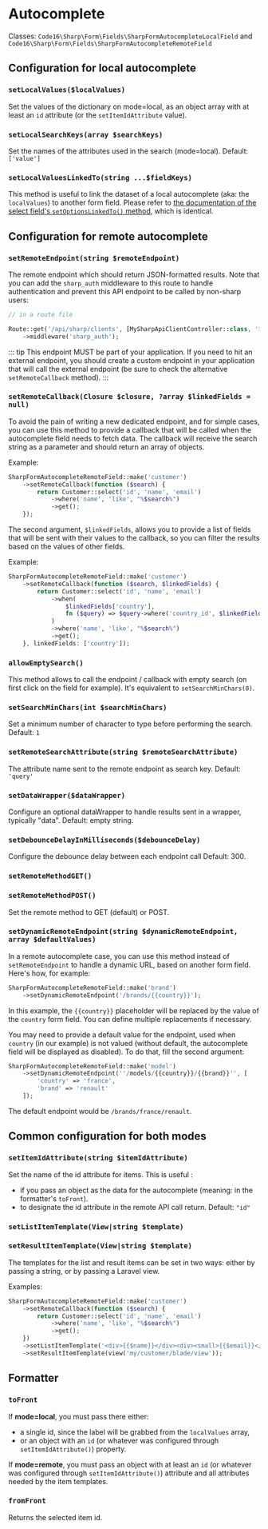# Autocomplete

Classes: `Code16\Sharp\Form\Fields\SharpFormAutocompleteLocalField` and `Code16\Sharp\Form\Fields\SharpFormAutocompleteRemoteField` 

## Configuration for local autocomplete

### `setLocalValues($localValues)`

Set the values of the dictionary on mode=local, as an object array with at least an `id` attribute (or the `setItemIdAttribute` value).

### `setLocalSearchKeys(array $searchKeys)`

Set the names of the attributes used in the search (mode=local).
Default: `['value']`

### `setLocalValuesLinkedTo(string ...$fieldKeys)`

This method is useful to link the dataset of a local autocomplete (aka: the `localValues`) to another form field. Please refer to [the documentation of the select field's `setOptionsLinkedTo()` method](select.md), which is identical.

## Configuration for remote autocomplete

### `setRemoteEndpoint(string $remoteEndpoint)`

The remote endpoint which should return JSON-formatted results. Note that you can add the `sharp_auth` middleware to this route to handle authentication and prevent this API endpoint to be called by non-sharp users:

```php
// in a route file

Route::get('/api/sharp/clients', [MySharpApiClientController::class, 'index'])
    ->middleware('sharp_auth');
```

::: tip
This endpoint MUST be part of your application. If you need to hit an external endpoint, you should create a custom endpoint in your application that will call the external endpoint (be sure to check the alternative `setRemoteCallback` method).
:::

### `setRemoteCallback(Closure $closure, ?array $linkedFields = null)`

To avoid the pain of writing a new dedicated endpoint, and for simple cases, you can use this method to provide a callback that will be called when the autocomplete field needs to fetch data. The callback will receive the search string as a parameter and should return an array of objects.

Example:

```php
SharpFormAutocompleteRemoteField::make('customer')
    ->setRemoteCallback(function ($search) {
        return Customer::select('id', 'name', 'email')
            ->where('name', 'like', "%$search%")
            ->get();
    });
```

The second argument, `$linkedFields`, allows you to provide a list of fields that will be sent with their values to the callback, so you can filter the results based on the values of other fields.

Example:

```php
SharpFormAutocompleteRemoteField::make('customer')
    ->setRemoteCallback(function ($search, $linkedFields) {
        return Customer::select('id', 'name', 'email')
            ->when(
                $linkedFields['country'], 
                fn ($query) => $query->where('country_id', $linkedFields['country'])
            )
            ->where('name', 'like', "%$search%")
            ->get();
    }, linkedFields: ['country']);
```

### `allowEmptySearch()`

This method allows to call the endpoint / callback with empty search (on first click on the field for example). It's equivalent to `setSearchMinChars(0)`.

### `setSearchMinChars(int $searchMinChars)`

Set a minimum number of character to type before performing the search.
Default: `1`

### `setRemoteSearchAttribute(string $remoteSearchAttribute)`

The attribute name sent to the remote endpoint as search key.
Default: `'query'`

### `setDataWrapper($dataWrapper)`

Configure an optional dataWrapper to handle results sent in a wrapper, typically "data". 
Default: empty string.

### `setDebounceDelayInMilliseconds($debounceDelay)`

Configure the debounce delay between each endpoint call
Default: 300.

### `setRemoteMethodGET()`
### `setRemoteMethodPOST()`

Set the remote method to GET (default) or POST.

### `setDynamicRemoteEndpoint(string $dynamicRemoteEndpoint, array $defaultValues)`

In a remote autocomplete case, you can use this method instead of `setRemoteEndpoint` to handle a dynamic URL, based on another form field. Here's how, for example:

```php
SharpFormAutocompleteRemoteField::make('brand')
    ->setDynamicRemoteEndpoint('/brands/{{country}}');
```

In this example, the `{{country}}` placeholder will be replaced by the value of the `country` form field. You can define multiple replacements if necessary.

You may need to provide a default value for the endpoint, used when `country` (in our example) is not valued (without default, the autocomplete field will be displayed as disabled). To do that,
fill the second argument:

```php
SharpFormAutocompleteRemoteField::make('model')
    ->setDynamicRemoteEndpoint(''/models/{{country}}/{{brand}}'', [
        'country' => 'france',
        'brand' => 'renault'
    ]);
```

The default endpoint would be `/brands/france/renault`.


## Common configuration for both modes

### `setItemIdAttribute(string $itemIdAttribute)`

Set the name of the id attribute for items. This is useful :
- if you pass an object as the data for the autocomplete (meaning: in the formatter's `toFront`).
- to designate the id attribute in the remote API call return.
Default: `"id"`

### `setListItemTemplate(View|string $template)`
### `setResultItemTemplate(View|string $template)`

The templates for the list and result items can be set in two ways: either by passing a string, or by passing a Laravel view.

Examples:

```php
SharpFormAutocompleteRemoteField::make('customer')
    ->setRemoteCallback(function ($search) {
        return Customer::select('id', 'name', 'email')
            ->where('name', 'like', "%$search%")
            ->get();
    })
    ->setListItemTemplate('<div>{{$name}}</div><div><small>{{$email}}</small></div>')
    ->setResultItemTemplate(view('my/customer/blade/view'));
```

## Formatter

### `toFront`

If **mode=local**, you must pass there either:
- a single id, since the label will be grabbed from the `localValues` array,
- or an object with an `id` (or whatever was configured through `setItemIdAttribute()`) property.

If **mode=remote**, you must pass an object with at least an `id` (or whatever was configured through `setItemIdAttribute()`) attribute and all attributes needed by the item templates.

### `fromFront`

Returns the selected item id.
